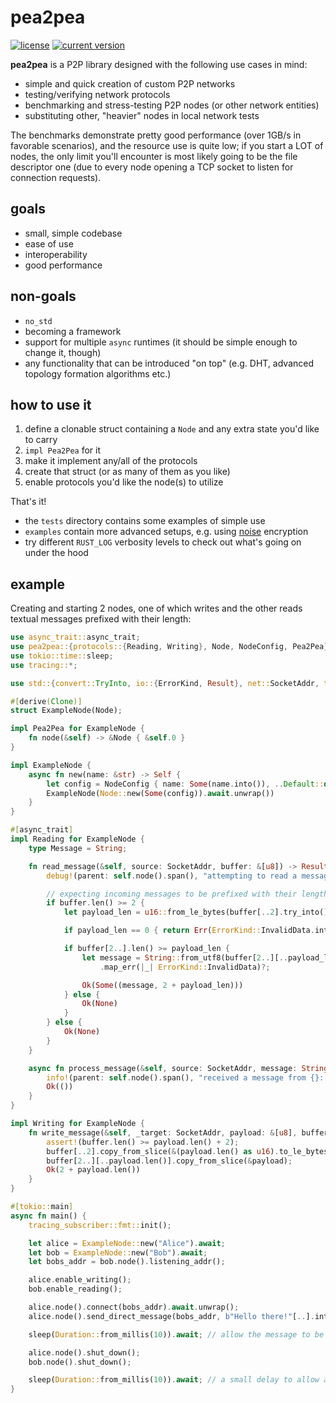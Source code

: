 # pea2pea
[![license](https://img.shields.io/badge/license-CC0-blue.svg)](https://creativecommons.org/publicdomain/zero/1.0/)
[![current version](https://img.shields.io/crates/v/pea2pea.svg)](https://crates.io/crates/pea2pea)

**pea2pea** is a P2P library designed with the following use cases in mind:
- simple and quick creation of custom P2P networks
- testing/verifying network protocols
- benchmarking and stress-testing P2P nodes (or other network entities)
- substituting other, "heavier" nodes in local network tests

The benchmarks demonstrate pretty good performance (over 1GB/s in favorable scenarios), and the resource use is quite
low; if you start a LOT of nodes, the only limit you'll encounter is most likely going to be the file descriptor one
(due to every node opening a TCP socket to listen for connection requests).

## goals
- small, simple codebase
- ease of use
- interoperability
- good performance

## non-goals
- `no_std`
- becoming a framework
- support for multiple `async` runtimes (it should be simple enough to change it, though)
- any functionality that can be introduced "on top" (e.g. DHT, advanced topology formation algorithms etc.)

## how to use it
1. define a clonable struct containing a `Node` and any extra state you'd like to carry
2. `impl Pea2Pea` for it
3. make it implement any/all of the protocols
4. create that struct (or as many of them as you like)
5. enable protocols you'd like the node(s) to utilize

That's it!

- the `tests` directory contains some examples of simple use
- `examples` contain more advanced setups, e.g. using [noise](https://noiseprotocol.org/noise.html) encryption
- try different `RUST_LOG` verbosity levels to check out what's going on under the hood

## example

Creating and starting 2 nodes, one of which writes and the other reads textual messages prefixed with their length:

```rust
use async_trait::async_trait;
use pea2pea::{protocols::{Reading, Writing}, Node, NodeConfig, Pea2Pea};
use tokio::time::sleep;
use tracing::*;

use std::{convert::TryInto, io::{ErrorKind, Result}, net::SocketAddr, time::Duration};

#[derive(Clone)]
struct ExampleNode(Node);

impl Pea2Pea for ExampleNode {
    fn node(&self) -> &Node { &self.0 }
}

impl ExampleNode {
    async fn new(name: &str) -> Self {
        let config = NodeConfig { name: Some(name.into()), ..Default::default() };
        ExampleNode(Node::new(Some(config)).await.unwrap())
    }
}

#[async_trait]
impl Reading for ExampleNode {
    type Message = String;

    fn read_message(&self, source: SocketAddr, buffer: &[u8]) -> Result<Option<(String, usize)>> {
        debug!(parent: self.node().span(), "attempting to read a message from {}", source);

        // expecting incoming messages to be prefixed with their length encoded as a LE u16
        if buffer.len() >= 2 {
            let payload_len = u16::from_le_bytes(buffer[..2].try_into().unwrap()) as usize;

            if payload_len == 0 { return Err(ErrorKind::InvalidData.into()); }

            if buffer[2..].len() >= payload_len {
                let message = String::from_utf8(buffer[2..][..payload_len].to_vec())
                    .map_err(|_| ErrorKind::InvalidData)?;

                Ok(Some((message, 2 + payload_len)))
            } else {
                Ok(None)
            }
        } else {
            Ok(None)
        }
    }

    async fn process_message(&self, source: SocketAddr, message: String) -> Result<()> {
        info!(parent: self.node().span(), "received a message from {}: {}", source, message);
        Ok(())
    }
}

impl Writing for ExampleNode {
    fn write_message(&self, _target: SocketAddr, payload: &[u8], buffer: &mut [u8]) -> Result<usize> {
        assert!(buffer.len() >= payload.len() + 2);
        buffer[..2].copy_from_slice(&(payload.len() as u16).to_le_bytes());
        buffer[2..][..payload.len()].copy_from_slice(&payload);
        Ok(2 + payload.len())
    }
}

#[tokio::main]
async fn main() {
    tracing_subscriber::fmt::init();

    let alice = ExampleNode::new("Alice").await;
    let bob = ExampleNode::new("Bob").await;
    let bobs_addr = bob.node().listening_addr();

    alice.enable_writing();
    bob.enable_reading();

    alice.node().connect(bobs_addr).await.unwrap();
    alice.node().send_direct_message(bobs_addr, b"Hello there!"[..].into()).await.unwrap();

    sleep(Duration::from_millis(10)).await; // allow the message to be delivered

    alice.node().shut_down();
    bob.node().shut_down();

    sleep(Duration::from_millis(10)).await; // a small delay to allow all the logs to be displayed
}
```
